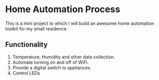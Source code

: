 # Home Automation Process
This is a mini project to which I will build an awesome home automation toolkit for my small residence.

## Functionality
1. Temperature, Humidity and other data collection.
2. Automate turning on and off of WiFi.
3. Provide a digital switch to appliances.
4. Control LEDs